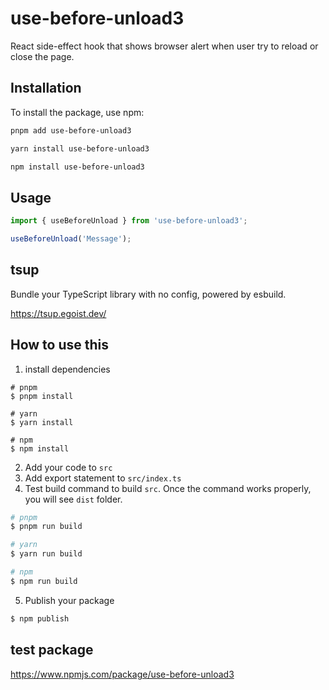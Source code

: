 # use-before-unload3
React side-effect hook that shows browser alert when user try to reload or close the page.

## Installation

To install the package, use npm:

```bash
pnpm add use-before-unload3

yarn install use-before-unload3

npm install use-before-unload3
```

## Usage

```typescript
import { useBeforeUnload } from 'use-before-unload3';

useBeforeUnload('Message');
```

## tsup
Bundle your TypeScript library with no config, powered by esbuild.

https://tsup.egoist.dev/

## How to use this
1. install dependencies
```
# pnpm
$ pnpm install

# yarn
$ yarn install

# npm
$ npm install
```
2. Add your code to `src`
3. Add export statement to `src/index.ts`
4. Test build command to build `src`.
Once the command works properly, you will see `dist` folder.

```zsh
# pnpm
$ pnpm run build

# yarn
$ yarn run build

# npm
$ npm run build
```
5. Publish your package

```zsh
$ npm publish
```


## test package
https://www.npmjs.com/package/use-before-unload3
